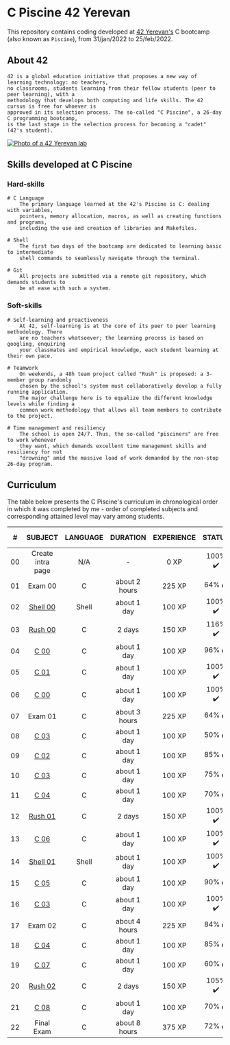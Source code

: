 # C Piscine 42 Yerevan

This repository contains coding developed at [42 Yerevan's](https://42yerevan.am/) C bootcamp (also known as `Piscine`), from 31/jan/2022 to 25/feb/2022.

## About 42

	42 is a global education initiative that proposes a new way of learning technology: no teachers,
	no classrooms, students learning from their fellow students (peer to peer learning), with a
	methodology that develops both computing and life skills. The 42 cursus is free for whoever is
	approved in its selection process. The so-called "C Piscine", a 26-day C programming bootcamp,
	is the last stage in the selection process for becoming a "cadet" (42's student).
	
[![Photo of a 42 Yerevan lab](42_Yerevan.jpg)](https://42yerevan.am/)

## Skills developed at C Piscine

### Hard-skills
	# C Language
		The primary language learned at the 42's Piscine is C: dealing with variables,
		pointers, memory allocation, macros, as well as creating functions and programs,
		including the use and creation of libraries and Makefiles.

	# Shell
		The first two days of the bootcamp are dedicated to learning basic to intermediate
		shell commands to seamlessly navigate through the terminal.

	# Git
		All projects are submitted via a remote git repository, which demands students to
		be at ease with such a system.

### Soft-skills
	# Self-learning and proactiveness
		At 42, self-learning is at the core of its peer to peer learning methodology. There
		are no teachers whatsoever; the learning process is based on googling, enquiring
		your classmates and empirical knowledge, each student learning at their own pace.

	# Teamwork
		On weekends, a 48h team project called "Rush" is proposed: a 3-member group randomly
		chosen by the school's system must collaboratively develop a fully running application.
		The major challenge here is to equalize the different knowledge levels while finding a
		common work methodology that allows all team members to contribute to the project.

	# Time management and resiliency
		The school is open 24/7. Thus, the so-called "pisciners" are free to work whenever
		they want, which demands excellent time management skills and resiliency for not
		"drowning" amid the massive load of work demanded by the non-stop 26-day program.

## Curriculum

The table below presents the C Piscine's curriculum in chronological order in which it was completed by me - order of completed subjects and corresponding attained level may vary among students.

|#	|SUBJECT							             |LANGUAGE	|DURATION		     |EXPERIENCE	  |STATUS						         |ATTAINED LEVEL	|
|:-:|:--:								               |:-:		    |:--:			       |:--:		        |:--:						           |:--:			        |
|00	|Create intra page			           |N/A		    |-				       |0 XP		      |100% :heavy_check_mark:	 |level 0 - 0%	  |
|01	|Exam 00							             |C			    |about 2 hours	 |225 XP		    |64% :heavy_check_mark:		 |level 1 - 23% 	|
|02	|[Shell 00](./Shell00)	 |Shell		  |about 1 day	   |100 XP		    |100% :heavy_check_mark:	 |level 2 - 01%  	|
|03	|[Rush 00](./Rush00)		 |C			    |2 days			     |150 XP		    |116% :heavy_check_mark:   |level 3 - 18%   |
|04	|[C 00](./C00)		       |C			    |about 1 day	   |100 XP		    |96% :heavy_check_mark:	   |level 3 - 75%	  |
|05	|[C 01](./C01)			     |C			    |about 1 day	   |100 XP		    |100% :heavy_check_mark:	 |level 4 - 32%	  |
|06	|[C 00](./C00)		       |C			    |about 1 day	   |100 XP		    |100% :heavy_check_mark:	 |level 4 - 35%	  |
|07	|Exam 01							             |C			    |about 3 hours	 |225 XP		    |64% :heavy_check_mark:		 |level 5 - 10%	  |
|08	|[C 03](./C03)			     |C			    |about 1 day	   |100 XP		    |50% :heavy_check_mark:	   |level 5 - 33%	  |
|09	|[C 02](./C02)			     |C			    |about 1 day	   |100 XP		    |85% :heavy_check_mark:		 |level 5 - 73%	  |
|10	|[C 03](./C03)			     |C			    |about 1 day	   |100 XP		    |75% :heavy_check_mark:	   |level 5 - 84%	  |
|11	|[C 04](./C04)			     |C			    |about 1 day	   |100 XP		    |70% :heavy_check_mark:	   |level 6 - 07%	  |
|12	|[Rush 01](./Rush01)		 |C			    |2 days			     |150 XP		    |100% :heavy_check_mark:	 |level 6 - 70%	  |
|13	|[C 06](./C06)			     |C			    |about 1 day	   |100 XP		    |100% :heavy_check_mark:	 |level 7 - 10%	  |
|14	|[Shell 01](./Shell01)	 |Shell		  |about 1 day	   |100 XP		    |100% :heavy_check_mark:	 |level 7 - 47%	  |
|15	|[C 05](./C05)			     |C			    |about 1 day	   |100 XP		    |90% :heavy_check_mark:	   |level 7 - 80%	  |
|16	|[C 03](./C03)			     |C			    |about 1 day	   |100 XP		    |100% :heavy_check_mark:	 |level 7 - 89%	  |
|17	|Exam 02							             |C			    |about 4 hours	 |225 XP		    |84% :heavy_check_mark:		 |level 8 - 51%	  |
|18	|[C 04](./C04)			     |C			    |about 1 day	   |100 XP		    |85% :heavy_check_mark:	   |level 8 - 62%	  |
|19	|[C 07](./C07)			     |C			    |about 1 day	   |100 XP		    |60% :heavy_check_mark:    |level 8 - 82%  	|
|20	|[Rush 02](./Rush02)		 |C			    |2 days			     |150 XP		    |105% :heavy_check_mark:   |level 9 - 29%  	|
|21	|[C 08](./C08)			     |C			    |about 1 day	   |100 XP		    |70% :heavy_check_mark:    |level 9 - 49%  	|
|22	|Final Exam							           |C			    |about 8 hours	 |375 XP		    |72% :heavy_check_mark:		 |level 10 - 23%  |
